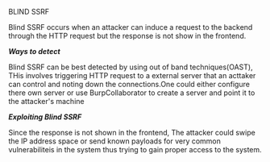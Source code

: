 BLIND SSRF 

Blind SSRF occurs when an attacker can induce a request to the backend through the HTTP request but the response is not show in the frontend.


___Ways to detect___

Blind SSRF can be best detected by using out of band techniques(OAST), THis involves triggering HTTP request to a external server that an acttaker can control and noting down the connections.One could either configure there own server or use BurpCollaborator to create a server and point it to the attacker's machine


___Exploiting Blind SSRF___

Since the response is not shown in the frontend, The attacker could swipe the IP address space or send known payloads for very common vulnerabiliteis in the system thus trying to gain proper access to the system.